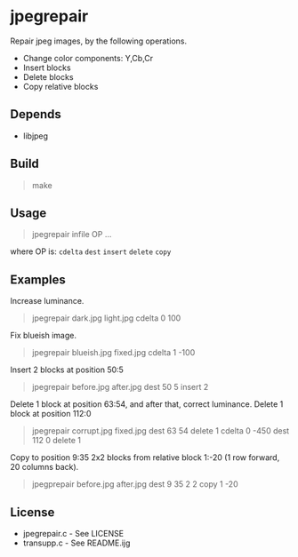# jpegrepair

Repair jpeg images, by the following operations.
- Change color components: Y,Cb,Cr
- Insert blocks
- Delete blocks
- Copy relative blocks

## Depends

* libjpeg

## Build

> make

## Usage

> jpegrepair infile OP ...

where OP is: `cdelta` `dest` `insert` `delete` `copy`

## Examples

Increase luminance.

> jpegrepair dark.jpg light.jpg cdelta 0 100

Fix blueish image.

> jpegrepair blueish.jpg fixed.jpg cdelta 1 -100

Insert 2 blocks at position 50:5

> jpegrepair before.jpg after.jpg dest 50 5 insert 2

Delete 1 block at position 63:54, and after that, correct luminance.
Delete 1 block at position 112:0

> jpegrepair corrupt.jpg fixed.jpg dest 63 54 delete 1 cdelta 0 -450 dest 112 0 delete 1

Copy to position 9:35 2x2 blocks from relative block 1:-20 (1 row forward, 20 columns back).

> jpegprepair before.jpg after.jpg  dest 9 35 2 2 copy 1 -20

## License

* jpegrepair.c - See LICENSE
* transupp.c - See README.ijg
